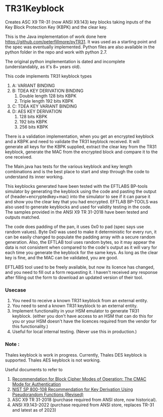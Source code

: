 # TR31Keyblock

Creates ASC X9 TR-31 (now ANSI X9.143) key blocks taking inputs of the Key Block Protection Key (KBPK) and the clear key.

This is the Java implementation of work done here https://github.com/peterfillmore/pyTR31. It was used as a starting point and the spec was eventually implemented.
Python files are also available in the python folder in the repo and work with python 2.7.

The original python implementation is dated and incomplete (understandably, as it's 8+ years old). 

This code implements TR31 keyblock types
1.   A: VARIANT BINDING
1.   B: TDEA KEY DERIVATION BINDING
      1. Double length 128 bits KBPK
      2. Triple length 192 bits KBPK
1.   C: TDEA KEY VARIANT BINDING
1.   D: AES KEY DERIVATION
      1. 128 bits KBPK
      2. 192 bits KBPK
      3. 256 bits KBPK

There is a validation implementation, when you get an encrypted keyblock and a KBPK and need to validate the TR31 keyblock received. It will generate all keys for the KBPK supplied, extract the clear key from the TR31 keyblock, generate the MAC from the encrypted block and compare it to the one received.

The Main.java has tests for the various keyblock and key length combinations and is the best place to start and step through the code to understand its inner working.

This keyblocks generated have been tested with the EFTLABS BP-tools simulator by generating the keyblock using the code and pasting the output of  (header+encryptedkey+mac) into the simulator to see if it can parse it and show you the clear key that you had encrypted.
EFTLAB BP-TOOLS was also used to generate keyblocks and used for validity testing in the code.
The samples provided in the ANSI X9 TR 31-2018 have been tested and outputs matched.

The code does padding of the pan, it uses 0x0 to pad (spec says use random values). Byte 0x0 was used to make it deterministic for every run, it can be easily changed to populate the padding array with a secure random generation. Also, the EFTLAB tool uses random bytes, so it may appear the data is not consistent when compared to the code's output as it will vary for each time you generate the keyblock for the same keys. As long as the clear key is fine, and the MAC can be validated, you are good.

EFTLABS tool used to be freely available, but now its licence has changed, and you need to fill out a form requesting it. I haven't received any response after filling out the form to download an updated version of their tool.

### Usecase
1. You need to receive a known TR31 keyblock from an external entity.
2. You need to send a known TR31 keyblock to an external entity.
3. Implement functionality in your HSM emulator to generate TR31 keyblock. (either you don't have access to an HSM that can do this for you or your HSM doesn't have the licences required from the vendor for this functionality.)
4. Useful for local internal testing. (Never use this in production.)

### Note :
Thales keyblock is work in progress. Currently, Thales DES keyblock is supported. Thales AES keyblock is not working.

Useful documents to refer to 

1. [Recommendation for Block Cipher Modes of Operation: The CMAC Mode for Authentication](https://nvlpubs.nist.gov/nistpubs/SpecialPublications/NIST.SP.800-38b.pdf)
2. [NIST SP 800-108 Recommendation for Key Derivation Using Pseudorandom Functions (Revised)](https://nvlpubs.nist.gov/nistpubs/Legacy/SP/nistspecialpublication800-108.pdf)
3. ASC X9 TR 31-2018 (purchase required from ANSI store, now historical).
4. ANSI X9.143-2022 (purchase required from ANSI store, replaces TR-31 and latest as of 2023)

